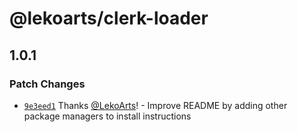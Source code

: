 # @lekoarts/clerk-loader

## 1.0.1

### Patch Changes

- [`9e3eed1`](https://github.com/LekoArts/astro-loaders/commit/9e3eed1acf0c5ed76133f678589c019d34d1e213) Thanks [@LekoArts](https://github.com/LekoArts)! - Improve README by adding other package managers to install instructions
